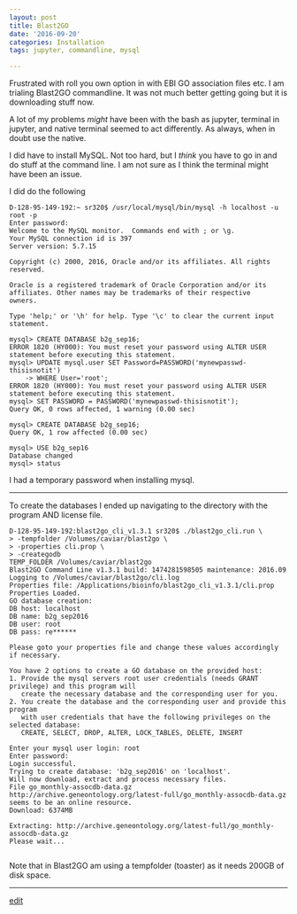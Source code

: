 ```yaml
---
layout: post
title: Blast2GO
date: '2016-09-20'
categories: Installation
tags: jupyter, commandline, mysql

---
```

Frustrated with roll you own option in with EBI GO association files etc. I am trialing Blast2GO commandline. 
It was not much better getting going but it is downloading stuff now.    

A lot of my problems _might_ have been with the bash as jupyter, terminal in jupyter, and native terminal seemed to act differently.
As always, when in doubt use the native.

I did have to install MySQL. Not too hard, but I _think_ you have to go in and do stuff at the command line. I am not sure as I think the
terminal might have been an issue. 

I did do the following

```
D-128-95-149-192:~ sr320$ /usr/local/mysql/bin/mysql -h localhost -u root -p
Enter password: 
Welcome to the MySQL monitor.  Commands end with ; or \g.
Your MySQL connection id is 397
Server version: 5.7.15

Copyright (c) 2000, 2016, Oracle and/or its affiliates. All rights reserved.

Oracle is a registered trademark of Oracle Corporation and/or its
affiliates. Other names may be trademarks of their respective
owners.

Type 'help;' or '\h' for help. Type '\c' to clear the current input statement.

mysql> CREATE DATABASE b2g_sep16;
ERROR 1820 (HY000): You must reset your password using ALTER USER statement before executing this statement.
mysql> UPDATE mysql.user SET Password=PASSWORD('mynewpasswd-thisisnotit')
    -> WHERE User='root';
ERROR 1820 (HY000): You must reset your password using ALTER USER statement before executing this statement.
mysql> SET PASSWORD = PASSWORD('mynewpasswd-thisisnotit');
Query OK, 0 rows affected, 1 warning (0.00 sec)

mysql> CREATE DATABASE b2g_sep16;
Query OK, 1 row affected (0.00 sec)

mysql> USE b2g_sep16
Database changed
mysql> status
```
I had a temporary password when installing mysql. 


---

To create the databases I ended up navigating to the directory with the program AND license file.

```
D-128-95-149-192:blast2go_cli_v1.3.1 sr320$ ./blast2go_cli.run \
> -tempfolder /Volumes/caviar/blast2go \
> -properties cli.prop \
> -creategodb
TEMP_FOLDER /Volumes/caviar/blast2go
Blast2GO Command Line v1.3.1 build: 1474281598505 maintenance: 2016.09
Logging to /Volumes/caviar/blast2go/cli.log
Properties file: /Applications/bioinfo/blast2go_cli_v1.3.1/cli.prop
Properties Loaded.
GO database creation:
DB host: localhost
DB name: b2g_sep2016
DB user: root
DB pass: re******
 
Please goto your properties file and change these values accordingly if necessary.
 
You have 2 options to create a GO database on the provided host:
1. Provide the mysql servers root user credentials (needs GRANT privilege) and this program will
   create the necessary database and the corresponding user for you.
2. You create the database and the corresponding user and provide this program
   with user credentials that have the following privileges on the selected database:
   CREATE, SELECT, DROP, ALTER, LOCK_TABLES, DELETE, INSERT
   
Enter your mysql user login: root
Enter password: 
Login successful.
Trying to create database: 'b2g_sep2016' on 'localhost'.
Will now download, extract and process necessary files.
File go_monthly-assocdb-data.gz
http://archive.geneontology.org/latest-full/go_monthly-assocdb-data.gz seems to be an online resource.
Download: 6374MB

Extracting: http://archive.geneontology.org/latest-full/go_monthly-assocdb-data.gz
Please wait...
   
```   
   
   
Note that in Blast2GO am using a tempfolder (toaster) as it needs 200GB of disk space.   

---
[edit](https://github.com/sr320/sr320.github.io/blob/master/_posts/2016-09-20-Blast2GO.md)

